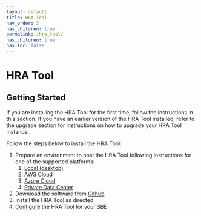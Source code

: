 ```yaml
---
layout: default
title: HRA Tool
nav_order: 3
has_children: true
permalink: /hra_tool/
has_children: true
has_toc: false
---
```


# HRA Tool

## Getting Started

If you are installing the HRA Tool for the first time, follow the instructions in this section.  If you have an earlier version of the HRA Tool installed, refer to the upgrade section for instructions on how to upgrade your HRA Tool instance.  

Follow the steps below to install the HRA Tool:

1. Prepare an environment to host the HRA Tool following instructions for one of the supported platforms:
    1. [Local (desktop)](./installation/local_deployment)
    1. [AWS Cloud](./installation/aws_deployment)
    1. [Azure Cloud](./installation/azure_deployment)
    1. [Private Data Center](./installation/data_center_deployment)
1. Download the software from [Github](https://github.com/ideacrew/hra_calculator)
1. Install the HRA Tool as directed 
1. [Configure](./configuration) the HRA Tool for your SBE